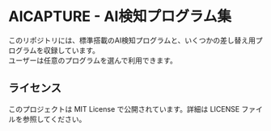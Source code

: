 # AICAPTURE - AI検知プログラム集

このリポジトリには、標準搭載のAI検知プログラムと、いくつかの差し替え用プログラムを収録しています。  
ユーザーは任意のプログラムを選んで利用できます。

## ライセンス

このプロジェクトは MIT License で公開されています。詳細は LICENSE ファイルを参照してください。
